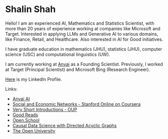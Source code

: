 # Shalin Shah

Hello! I am an experienced AI, Mathematics and Statistics Scientist, with more than 20 years of experience working at companies like Microsoft and Target. Interested in applying LLMs and Generative AI to various domains, like Finance, Retail, and Healthcare. Also interested in AI for Good initiatives.

I have graduate education in mathematics (JHU), statistics (JHU), computer science (USC) and computational linguistics (UW).

I am currently working at [Anvai](https://anvai.ai) as a Founding Scientist. Previously, I worked at Target (Principal Scientist) and Microsoft Bing (Research Engineer).

[Here](https://www.linkedin.com/in/shalinshah) is my LinkedIn Profile.

Links:
  * [Anvai AI](https://anvai.ai)
  * [Social and Economic Networks - Stanford Online on Coursera](https://www.coursera.org/learn/social-economic-networks)
  * [Very Short Introductions - OUP](https://academic.oup.com/very-short-introductions)
  * [Good Reads](https://www.goodreads.com/)
  * [Open.School](https://open.school)
  * [Causal Data Science with Directed Acyclic Graphs](https://www.udemy.com/course/causal-data-science/)
  * [The Open University](https://www.open.ac.uk)
